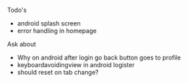 Todo's
- android splash screen
- error handling in homepage

Ask about
- Why on android after login go back button goes to profile
- keyboardavoidingview in android logister
- should reset on tab change?
